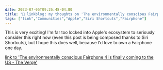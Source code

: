 ---date: 2023-07-05T09:26:48-04:00title: "🔗 linkblog: my thoughts on 'The environmentally conscious Fairphone 4 is finally coming to the US - The Verge'"tags: ["link","Communities","Apple","Siri Shortcuts","Fairphone"]---This is very exciting! I'm far too locked into Apple's ecosystem to seriously consider this right now (even this post is being composed thanks to Siri Shortcuts), but I hope this does well, because I'd love to own a Fairphone one day.   [link to 'The environmentally conscious Fairphone 4 is finally coming to the US - The Verge'](https://www.theverge.com/2023/7/5/23783714/murena-fairphone-4-us-release-date-price-sustainability-repair)
